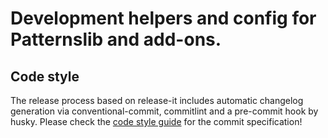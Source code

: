 # Development helpers and config for Patternslib and add-ons.

## Code style

The release process based on release-it includes automatic changelog generation via conventional-commit, commitlint and a pre-commit hook by husky.
Please check the [code style guide](https://github.com/Patternslib/Patterns/blob/master/docs/developer/styleguide.md#commits-messages) for the commit specification!

